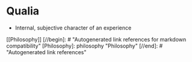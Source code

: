 # Qualia

- Internal, subjective character of an experience

[[Philosophy]]
[//begin]: # "Autogenerated link references for markdown compatibility"
[Philosophy]: philosophy "Philosophy"
[//end]: # "Autogenerated link references"